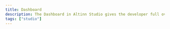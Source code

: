 ```yaml
---
title: Dashboard
description: The Dashboard in Altinn Studio gives the developer full overview over apps
tags: ["studio"]
---
```


